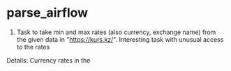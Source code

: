 # parse_airflow

1. Task to take min and max rates (also currency, exchange name) from the given data in "https://kurs.kz/". Interesting task with unusual access to the rates

Details: Currency rates in the <script>. So, it doesn't work to just take rates from soup.find_all('span', class_='svelte-sdi4lo'), also API is not accessible. However, i found a solution. It wasn't so efficient (manually writing the needed currencies) but it good enough works to solve the task on the given requirements.
